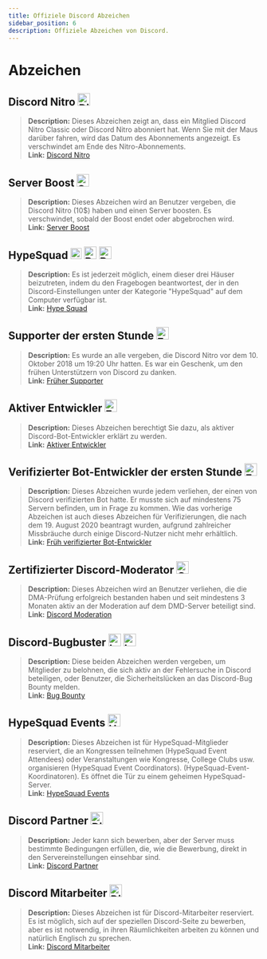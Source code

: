 ```yaml
---
title: Offiziele Discord Abzeichen
sidebar_position: 6
description: Offiziele Abzeichen von Discord.
---
```


# Abzeichen

## Discord Nitro <img src="/img/nitro.png" alt="DiscordNitro" width="25" />

> **Description:** Dieses Abzeichen zeigt an, dass ein Mitglied Discord Nitro Classic oder Discord Nitro abonniert hat. Wenn Sie mit der Maus darüber fahren, wird das Datum des Abonnements angezeigt. Es verschwindet am Ende des Nitro-Abonnements. <br/> 
> **Link:** [Discord Nitro](https://discord.com/nitro) <br/>

## Server Boost <img src="/img/boost.png" alt="ServerBoost" width="25" />

> **Description:** Dieses Abzeichen wird an Benutzer vergeben, die Discord Nitro (10$) haben und einen Server boosten. Es verschwindet, sobald der Boost endet oder abgebrochen wird. <br/> 
> **Link:** [Server Boost](https://i.discord.fr/jZ6.png) <br/>

## HypeSquad <img src="/img/bravery.png" alt="Bravery" width="22" /> <img src="/img/balance.png" alt="Balance" width="25" /> <img src="/img/brillance.png" alt="Brillance" width="25" />

> **Description:** Es ist jederzeit möglich, einem dieser drei Häuser beizutreten, indem du den Fragebogen beantwortest, der in den Discord-Einstellungen unter der Kategorie "HypeSquad" auf dem Computer verfügbar ist. <br/> 
> **Link:** [Hype Squad](https://support.discord.com/hc/en-us/articles/360007553672-HypeSquad-House-Breakdown) <br/>

## Supporter der ersten Stunde <img src="/img/earlysupporter.png" alt="EarlySupporter" width="25" />

> **Description:** Es wurde an alle vergeben, die Discord Nitro vor dem 10. Oktober 2018 um 19:20 Uhr hatten. Es war ein Geschenk, um den frühen Unterstützern von Discord zu danken. <br/> 
> **Link:** [Früher Supporter](https://support.discord.com/hc/en-us/articles/360017949691-Grandfathered-Nitro-Classic-FAQ) <br/>

## Aktiver Entwickler <img src="/img/ad.png" alt="EarlySupporter" width="25" />

> **Description:** Dieses Abzeichen berechtigt Sie dazu, als aktiver Discord-Bot-Entwickler erklärt zu werden. <br/> 
> **Link:** [Aktiver Entwickler](https://discord.com/developers/active-developer) <br/>

## Verifizierter Bot-Entwickler der ersten Stunde <img src="/img/earlydev.png" alt="EarlyDev" width="25" />

> **Description:** Dieses Abzeichen wurde jedem verliehen, der einen von Discord verifizierten Bot hatte. Er musste sich auf mindestens 75 Servern befinden, um in Frage zu kommen. Wie das vorherige Abzeichen ist auch dieses Abzeichen für Verifizierungen, die nach dem 19. August 2020 beantragt wurden, aufgrund zahlreicher Missbräuche durch einige Discord-Nutzer nicht mehr erhältlich. <br/> 
> **Link:** [Früh verifizierter Bot-Entwickler](https://support.discord.com/hc/en-us/community/posts/360049352973-Bot-Developer-Badge-New-Restrictions-TURNAROUND) <br/>

## Zertifizierter Discord-Moderator <img src="/img/dmd.png" alt="CertifiedDiscordModerator" width="25" />

> **Description:** Dieses Abzeichen wird an Benutzer verliehen, die die DMA-Prüfung erfolgreich bestanden haben und seit mindestens 3 Monaten aktiv an der Moderation auf dem DMD-Server beteiligt sind. <br/> 
> **Link:** [Discord Moderation](https://discord.com/moderation) <br/>

## Discord-Bugbuster <img src="/img/lvl1.png" alt="Lvl1" width="25" /> <img src="/img/lvl2.png" alt="Lvl2" width="25" />

> **Description:** Diese beiden Abzeichen werden vergeben, um Mitglieder zu belohnen, die sich aktiv an der Fehlersuche in Discord beteiligen, oder Benutzer, die Sicherheitslücken an das Discord-Bug Bounty melden. <br/> 
> **Link:** [Bug Bounty](https://discord.com/security) <br/>

## HypeSquad Events <img src="/img/hse.png" alt="HypeSquadEvents" width="25" />

> **Description:** Dieses Abzeichen ist für HypeSquad-Mitglieder reserviert, die an Kongressen teilnehmen (HypeSquad Event Attendees) oder Veranstaltungen wie Kongresse, College Clubs usw. organisieren (HypeSquad Event Coordinators). (HypeSquad-Event-Koordinatoren). Es öffnet die Tür zu einem geheimen HypeSquad-Server. <br/> 
> **Link:** [HypeSquad Events](https://discord.com/hypesquad) <br/>

## Discord Partner <img src="/img/partner.png" alt="Discord Partner" width="25" />

> **Description:** Jeder kann sich bewerben, aber der Server muss bestimmte Bedingungen erfüllen, die, wie die Bewerbung, direkt in den Servereinstellungen einsehbar sind. <br/> 
> **Link:** [Discord Partner](https://discord.com/partners) <br/>

## Discord Mitarbeiter <img src="/img/staff.png" alt="Discord Staff" width="25" />

> **Description:** Dieses Abzeichen ist für Discord-Mitarbeiter reserviert. Es ist möglich, sich auf der speziellen Discord-Seite zu bewerben, aber es ist notwendig, in ihren Räumlichkeiten arbeiten zu können und natürlich Englisch zu sprechen. <br/> 
> **Link:** [Discord Mitarbeiter](https://discord.com/careers) <br/>
